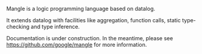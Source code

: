 Mangle is a logic programming language based on datalog.

It extends datalog with facilities like aggregation, function calls, static type-checking and type inference.

Documentation is under construction. In the meantime, please see https://github.com/google/mangle for more information.
